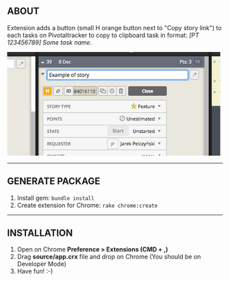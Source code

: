 ## ABOUT
Extension adds a button (small H orange button next to "Copy story link") to each tasks on Pivotaltracker to copy to clipboard task in format: *[PT 123456789] Some task name*.

![Example](example.png)

---

## GENERATE PACKAGE
1. Install gem: `bundle install`
2. Create extension for Chrome: `rake chrome:create`

---

## INSTALLATION
1. Open on Chrome **Preference > Extensions (CMD + ,)**
2. Drag **source/app.crx** file and drop on Chrome (You should be on Developer Mode)
3. Have fun! :-)
